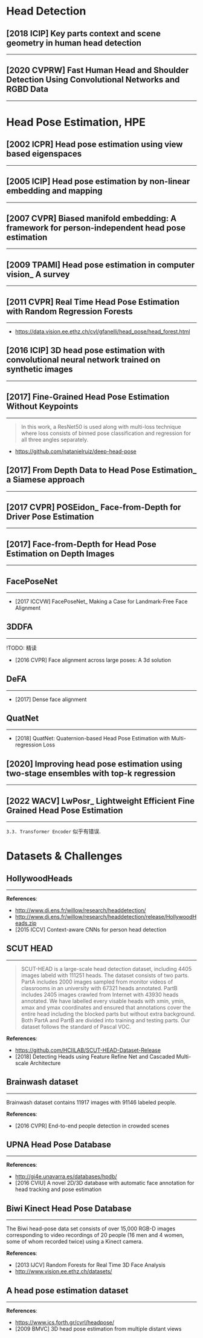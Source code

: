# Head Detection

## [2018 ICIP] Key parts context and scene geometry in human head detection
---

## [2020 CVPRW] Fast Human Head and Shoulder Detection Using Convolutional Networks and RGBD Data
---

# Head Pose Estimation, HPE

## [2002 ICPR] Head pose estimation using view based eigenspaces
---

## [2005 ICIP] Head pose estimation by non-linear embedding and mapping
---

## [2007 CVPR] Biased manifold embedding: A framework for person-independent head pose estimation
---

## [2009 TPAMI] Head pose estimation in computer vision_ A survey
---

## [2011 CVPR] Real Time Head Pose Estimation with Random Regression Forests
---
- https://data.vision.ee.ethz.ch/cvl/gfanelli/head_pose/head_forest.html

## [2016 ICIP] 3D head pose estimation with convolutional neural network trained on synthetic images
---

## [2017] Fine-Grained Head Pose Estimation Without Keypoints
---
> In this work, a ResNet50 is used along with multi-loss technique where loss consists of binned pose classification and regression for all three angles separately.

- https://github.com/natanielruiz/deep-head-pose

## [2017] From Depth Data to Head Pose Estimation_ a Siamese approach
---

## [2017 CVPR] POSEidon_ Face-from-Depth for Driver Pose Estimation
---

## [2017] Face-from-Depth for Head Pose Estimation on Depth Images
---

## FacePoseNet
---
- [2017 ICCVW] FacePoseNet_ Making a Case for Landmark-Free Face Alignment

## 3DDFA
---
!TODO: 精读

- [2016 CVPR] Face alignment across large poses: A 3d solution

## DeFA
---
- [2017] Dense face alignment

## QuatNet
---
- [2018] QuatNet: Quaternion-based Head Pose Estimation with Multi-regression Loss

## [2020] Improving head pose estimation using two-stage ensembles with top-k regression
---

## [2022 WACV] LwPosr_ Lightweight Efficient Fine Grained Head Pose Estimation
---
`3.3. Transformer Encoder` 似乎有错误.


# Datasets & Challenges

## HollywoodHeads
---
**References**:
- http://www.di.ens.fr/willow/research/headdetection/
- http://www.di.ens.fr/willow/research/headdetection/release/HollywoodHeads.zip
- [2015 ICCV] Context-aware CNNs for person head detection


## SCUT HEAD
---
> SCUT-HEAD is a large-scale head detection dataset, including 4405 images labeld with 111251 heads. The dataset consists of two parts. PartA includes 2000 images sampled from monitor videos of classrooms in an university with 67321 heads annotated. PartB includes 2405 images crawled from Internet with 43930 heads annotated. We have labelled every visable heads with xmin, ymin, xmax and ymax coordinates and ensured that annotations cover the entire head including the blocked parts but without extra background. Both PartA and PartB are divided into training and testing parts. Our dataset follows the standard of Pascal VOC.

**References**:
- https://github.com/HCIILAB/SCUT-HEAD-Dataset-Release
- [2018] Detecting Heads using Feature Refine Net and Cascaded Multi-scale Architecture


## Brainwash dataset
---
Brainwash dataset contains 11917 images with 91146 labeled people.

**References**:
- [2016 CVPR] End-to-end people detection in crowded scenes


## UPNA Head Pose Database
---
**References**:
- http://gi4e.unavarra.es/databases/hpdb/
- [2016 CVIU] A novel 2D/3D database with automatic face annotation for head tracking and pose estimation

## Biwi Kinect Head Pose Database
---
The Biwi head-pose data set consists of over 15,000 RGB-D images corresponding to video recordings of 20 people (16 men and 4 women, some of whom recorded twice) using a Kinect camera.

**References**:
- [2013 IJCV] Random Forests for Real Time 3D Face Analysis
- http://www.vision.ee.ethz.ch/datasets/

## A head pose estimation dataset
---
**References**:
- https://www.ics.forth.gr/cvrl/headpose/
- [2009 BMVC] 3D head pose estimation from multiple distant views
